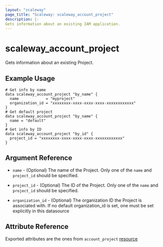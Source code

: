 ```yaml
---
layout: "scaleway"
page_title: "Scaleway: scaleway_account_project"
description: |-
Gets information about an existing IAM application.
---
```


# scaleway_account_project

Gets information about an existing Project.

## Example Usage

```hcl
# Get info by name
data scaleway_account_project "by_name" {
  name            = "myproject"
  organization_id = "xxxxxxxx-xxxx-xxxx-xxxx-xxxxxxxxxxxx"
}
# Get default project
data scaleway_account_project "by_name" {
  name = "default"
}
# Get info by ID
data scaleway_account_project "by_id" {
  project_id = "xxxxxxxx-xxxx-xxxx-xxxx-xxxxxxxxxxxx"
}
```

## Argument Reference

- `name` - (Optional) The name of the Project.
  Only one of the `name` and `project_id` should be specified.

- `project_id` - (Optional) The ID of the Project.
  Only one of the `name` and `project_id` should be specified.

- `organization_id` - (Optional) The organization ID the Project is associated with.
  If no default organization_id is set, one must be set explicitly in this datasource

## Attribute Reference

Exported attributes are the ones from `account_project` [resource](../resources/account_project.md)
